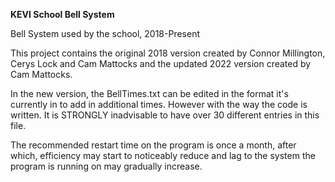 **KEVI School Bell System**

Bell System used by the school, 2018-Present

This project contains the original 2018 version created by Connor Millington, Cerys Lock and Cam Mattocks and the updated 2022 version created by Cam Mattocks.

In the new version, the BellTimes.txt can be edited in the format it's currently in to add in additional times. However with the way the code is written. It is STRONGLY inadvisable to have over 30 different entries in this file.

The recommended restart time on the program is once a month, after which, efficiency may start to noticeably reduce and lag to the system the program is running on may gradually increase.
